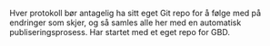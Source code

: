 Hver protokoll bør antagelig ha sitt eget Git repo for å følge med på endringer som skjer,
og så samles alle her med en automatisk publiseringsprosess. Har startet med et eget repo for GBD.